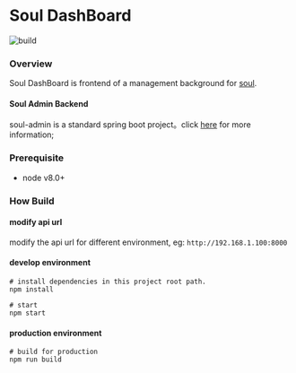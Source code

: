 # Soul DashBoard

![build](https://github.com/dromara/soul-dashboard/workflows/build/badge.svg)

### Overview
Soul DashBoard is frontend of a management background for [soul](https://github.com/dromara/soul).

#### Soul Admin Backend
soul-admin is a standard spring boot project。click [here](https://github.com/dromara/soul/tree/master/soul-admin) for more information;

### Prerequisite
- node v8.0+

### How Build

#### modify api url

modify the api url for different environment, eg: `http://192.168.1.100:8000`

#### develop environment

```shell
# install dependencies in this project root path.
npm install

# start
npm start
```

#### production environment

```shell
# build for production
npm run build
```